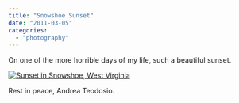 ```yaml
---
title: "Snowshoe Sunset"
date: "2011-03-05"
categories: 
  - "photography"
---
```

On one of the more horrible days of my life, such a beautiful sunset. 

<a href="/uploads/2011/03/snowshoe_l.jpg" title="Sunset in Snowshoe, West Virginia"><img src="/uploads/2011/03/snowshoe_m.jpg" title="Sunset in Snowshoe, West Virginia" /></a>

Rest in peace, Andrea Teodosio.
